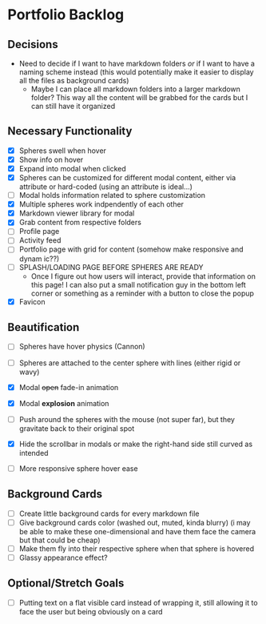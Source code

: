 # Portfolio Backlog

## Decisions
- Need to decide if I want to have markdown folders _or_ if I want to have a naming scheme instead (this would potentially make it easier to display all the files as background cards)
    - Maybe I can place all markdown folders into a larger markdown folder? This way all the content will be grabbed for the cards but I can still have it organized

## Necessary Functionality
- [x] Spheres swell when hover
- [x] Show info on hover
- [x] Expand into modal when clicked
- [x] Spheres can be customized for different modal content, either via attribute or hard-coded (using an attribute is ideal...)
- [ ] Modal holds information related to sphere customization
- [x] Multiple spheres work indpendently of each other
- [x] Markdown viewer library for modal
- [x] Grab content from respective folders
- [ ] Profile page
- [ ] Activity feed
- [ ] Portfolio page with grid for content (somehow make responsive and dynam ic??)
- [ ] SPLASH/LOADING PAGE BEFORE SPHERES ARE READY
    - Once I figure out how users will interact, provide that information on this page! I can also put a small notification guy in the bottom left corner or something as a reminder with a button to close the popup
- [x] Favicon

## Beautification
- [ ] Spheres have hover physics (Cannon)
- [ ] Spheres are attached to the center sphere with lines (either rigid or wavy)
- [x] Modal ~~open~~ fade-in animation
- [x] Modal **explosion** animation
- [ ] Push around the spheres with the mouse (not super far), but they gravitate back to their original spot
- [X] Hide the scrollbar in modals or make the right-hand side still curved as intended
- [ ] More responsive sphere hover ease


## Background Cards
- [ ] Create little background cards for every markdown file
- [ ] Give background cards color (washed out, muted, kinda blurry) (i may be able to make these one-dimensional and have them face the camera but that could be cheap)
- [ ] Make them fly into their respective sphere when that sphere is hovered
- [ ] Glassy appearance effect?

## Optional/Stretch Goals
- [ ] Putting text on a flat visible card instead of wrapping it, still allowing it to face the user but being obviously on a card